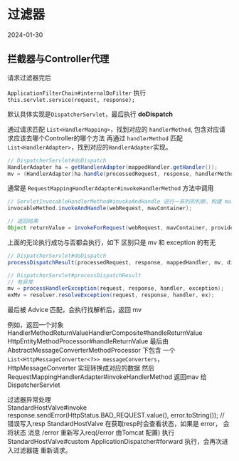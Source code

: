 # 过滤器

2024-01-30

## 拦截器与Controller代理

请求过滤器完后

`ApplicationFilterChain#internalDoFilter` 执行 `this.servlet.service(request, response);`

默认具体实现是`DispatcherServlet`，最后执行 **doDispatch**

通过请求匹配 `List<HandlerMapping>`，找到对应的 `handlerMethod`, 包含对应请求应该去哪个Controller的哪个方法
再通过 `handlerMethod` 匹配`List<HandlerAdapter>`，找到对应的`HandlerAdapter`实现。

```java
// DispatcherServlet#doDispatch
HandlerAdapter ha = getHandlerAdapter(mappedHandler.getHandler());
mv = (HandlerAdapter)ha.handle(processedRequest, response, handlerMethod);
```

通常是
`RequestMappingHandlerAdapter#invokeHandlerMethod` 方法中调用 

```java
// ServletInvocableHandlerMethod#invokeAndHandle 进行一系列的判断，构建 mav ，添加到 mavContainer
invocableMethod.invokeAndHandle(webRequest, mavContainer);

// 返回结果
Object returnValue = invokeForRequest(webRequest, mavContainer, providedArgs);
```

上面的无论执行成功与否都会执行，如下  区别只是 mv 和 exception 的有无

```java
// DispatcherServlet#doDispatch
processDispatchResult(processedRequest, response, mappedHandler, mv, dispatchException);
```

```java
// DispatcherServlet#processDispatchResult
// 有异常
mv = processHandlerException(request, response, handler, exception);
exMv = resolver.resolveException(request, response, handler, ex);
```

最后被 Advice 匹配，会执行找解析后，返回 mv

例如，返回一个对象 HandlerMethodReturnValueHandlerComposite#handleReturnValue HttpEntityMethodProcessor#handleReturnValue 
最后由 AbstractMessageConverterMethodProcessor 下包含 一个 `List<HttpMessageConverter<?>> messageConverters`，HttpMessageConverter 实现转换成对应的数据
然后 RequestMappingHandlerAdapter#invokeHandlerMethod 返回mav 给DispatcherServlet

过滤器异常处理  
StandardHostValve#invoke
response.sendError(HttpStatus.BAD_REQUEST.value(), error.toString()); // 错误写入resp
StandardHostValve 在获取resp时会查看状态，如果是 error， 会将状态 消息  /error 重新写入req(/error 由Tomcat 配置)
执行 StandardHostValve#custom ApplicationDispatcher#forward 执行，会再次进入过滤器链 重新请求。
